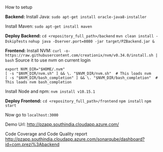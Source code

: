 How to setup

**Backend:**
Install Java:
`sudo apt-get install oracle-java8-installer`

Install Maven:
`sudo apt-get install maven`

**Deploy Backend:**
`cd <repository_full_path>/backend`
`mvn clean install -DskipTests`
`nohup java -Dserver.port=8080 -jar target/PZBackend.jar &`

**Frontend:**
Install NVM:
`curl -o- https://raw.githubusercontent.com/creationix/nvm/v0.34.0/install.sh | bash`
Source it to use nvm on current login
```
export NVM_DIR="$HOME/.nvm"
[ -s "$NVM_DIR/nvm.sh" ] && \. "$NVM_DIR/nvm.sh"  # This loads nvm
[ -s "$NVM_DIR/bash_completion" ] && \. "$NVM_DIR/bash_completion"  # This loads nvm bash_completion
```
Install Node and npm:
`nvm install v10.15.1`

**Deploy Frontend:**
`cd <repository_full_path>/frontend`
`npm install`
`npm start`

Now go to `localhost:3000`




Demo Url:
http://pzapp.southindia.cloudapp.azure.com/

Code Coverage and Code Quality report
http://pzapp.southindia.cloudapp.azure.com/sonarqube/dashboard?id=com.prezi%3Abackend
